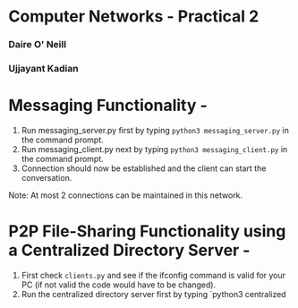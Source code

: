 # Computer Networks - Practical 2
### Daire O' Neill
### Ujjayant Kadian

# Messaging Functionality - 
1. Run messaging_server.py first by typing `python3 messaging_server.py` in the command prompt.
2. Run messaging_client.py next by typing `python3 messaging_client.py` in the command prompt.
3. Connection should now be established and the client can start the conversation.

Note: At most 2 connections can be maintained in this network.

# P2P File-Sharing Functionality using a Centralized Directory Server - 
1. First check `clients.py` and see if the ifconfig command is valid for your PC (if not valid the code would have to be changed).
2. Run the centralized directory server first by typing `python3 centralized
